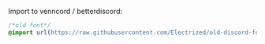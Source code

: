 Import to venncord / betterdiscord:

```css
/*old font*/
@import url(https://raw.githubusercontent.com/Electrized/old-discord-font/refs/heads/main/source.min.css); 
```
